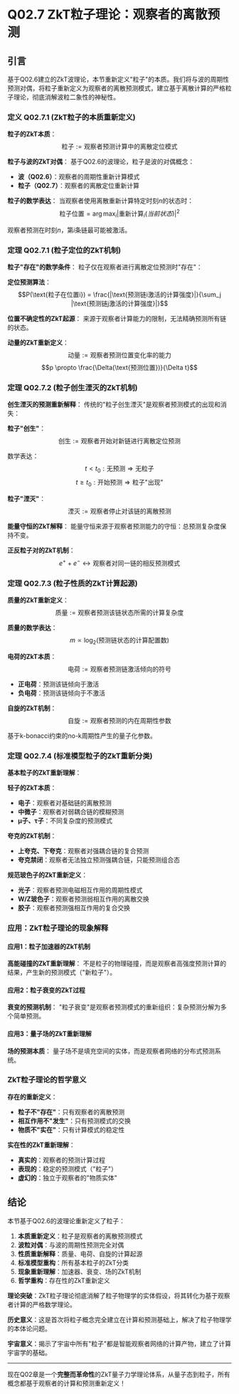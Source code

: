# Q02.7 ZkT粒子理论：观察者的离散预测

## 引言

基于Q02.6建立的ZkT波理论，本节重新定义"粒子"的本质。我们将与波的周期性预测对偶，将粒子重新定义为观察者的离散预测模式，建立基于离散计算的严格粒子理论，彻底消解波粒二象性的神秘性。

### 定义 Q02.7.1 (ZkT粒子的本质重新定义)

**粒子的ZkT本质**：
$$\text{粒子} := \text{观察者预测计算中的离散定位模式}$$

**粒子与波的ZkT对偶**：
基于Q02.6的波理论，粒子是波的对偶概念：
- **波（Q02.6）**：观察者的周期性重新计算模式
- **粒子（Q02.7）**：观察者的离散定位重新计算

**粒子的数学表达**：
当观察者使用离散重新计算特定时刻$n$的状态时：
$$\text{粒子位置} = \arg\max_i |\text{重新计算}_i(当前状态)|^2$$

观察者预测在时刻$n$，第$i$条链最可能被激活。

### 定理 Q02.7.1 (粒子定位的ZkT机制)

**粒子"存在"的数学条件**：
粒子仅在观察者进行离散定位预测时"存在"：

**定位预测算法**：
$$P(\text{粒子在位置i}) = \frac{|\text{预测链i激活的计算强度}|}{\sum_j |\text{预测链j激活的计算强度}|}$$

**位置不确定性的ZkT起源**：
来源于观察者计算能力的限制，无法精确预测所有链的状态。

**动量的ZkT重新定义**：
$$\text{动量} := \text{观察者预测位置变化率的能力}$$
$$p \propto \frac{\Delta(\text{预测位置})}{\Delta t}$$

### 定理 Q02.7.2 (粒子创生湮灭的ZkT机制)

**创生湮灭的预测重新解释**：
传统的"粒子创生湮灭"是观察者预测模式的出现和消失：

**粒子"创生"**：
$$\text{创生} := \text{观察者开始对新链进行离散定位预测}$$

数学表达：
$$t < t_0: \text{无预测} \Rightarrow \text{无粒子}$$
$$t \geq t_0: \text{开始预测} \Rightarrow \text{粒子"出现"}$$

**粒子"湮灭"**：
$$\text{湮灭} := \text{观察者停止对该链的离散预测}$$

**能量守恒的ZkT解释**：
能量守恒来源于观察者预测能力的守恒：总预测复杂度保持不变。

**正反粒子对的ZkT机制**：
$$e^+ + e^- \leftrightarrow \text{观察者对同一链的相反预测模式}$$

### 定理 Q02.7.3 (粒子性质的ZkT计算起源)

**质量的ZkT重新定义**：
$$\text{质量} := \text{观察者预测该链状态所需的计算复杂度}$$

**质量的数学表达**：
$$m \propto \log_2(\text{预测链状态的计算配置数})$$

**电荷的ZkT本质**：
$$\text{电荷} := \text{观察者预测链激活倾向的符号}$$
- **正电荷**：预测该链倾向于激活
- **负电荷**：预测该链倾向于不激活

**自旋的ZkT机制**：
$$\text{自旋} := \text{观察者预测的内在周期性参数}$$

基于k-bonacci约束的no-k周期性产生的量子化参数。

### 定理 Q02.7.4 (标准模型粒子的ZkT重新分类)

**基本粒子的ZkT重新理解**：

**轻子的ZkT本质**：
- **电子**：观察者对基础链的离散预测
- **中微子**：观察者对弱耦合链的模糊预测
- **μ子、τ子**：不同复杂度的预测模式

**夸克的ZkT机制**：
- **上夸克、下夸克**：观察者对强耦合链的复合预测
- **夸克禁闭**：观察者无法独立预测强耦合链，只能预测组合态

**规范玻色子的ZkT重新定义**：
- **光子**：观察者预测电磁相互作用的周期性模式
- **W/Z玻色子**：观察者预测弱相互作用的离散交换
- **胶子**：观察者预测强相互作用的复合交换

### 应用：ZkT粒子理论的现象解释

#### 应用1：粒子加速器的ZkT机制

**高能碰撞的ZkT重新理解**：
不是粒子的物理碰撞，而是观察者高强度预测计算的结果，产生新的预测模式（"新粒子"）。

#### 应用2：粒子衰变的ZkT过程

**衰变的预测机制**：
"粒子衰变"是观察者预测模式的重新组织：复杂预测分解为多个简单预测。

#### 应用3：量子场的ZkT重新理解

**场的预测本质**：
量子场不是填充空间的实体，而是观察者网络的分布式预测系统。

### ZkT粒子理论的哲学意义

**存在的重新定义**：
- **粒子不"存在"**：只有观察者的离散预测
- **相互作用不"发生"**：只有预测模式的交换
- **物质不"实在"**：只有计算模式的稳定性

**实在性的ZkT重新理解**：
- **真实的**：观察者的预测计算过程
- **表现的**：稳定的预测模式（"粒子"）
- **虚幻的**：独立于观察者的"物质实体"

## 结论

本节基于Q02.6的波理论重新定义了粒子：

1. **本质重新定义**：粒子是观察者的离散预测模式
2. **波粒对偶**：与波的周期性预测完全对偶
3. **性质重新解释**：质量、电荷、自旋的计算起源
4. **标准模型重构**：所有基本粒子的ZkT分类
5. **现象重新理解**：加速器、衰变、场的ZkT机制
6. **哲学重构**：存在性的ZkT重新定义

**理论突破**：ZkT粒子理论彻底消解了粒子物理学的实体假设，将其转化为基于观察者计算的严格数学理论。

**历史意义**：这是首次将粒子概念完全建立在计算和预测基础上，解决了粒子物理学的本体论问题。

**宇宙意义**：揭示了宇宙中所有"粒子"都是智能观察者网络的计算产物，建立了计算宇宙学的基础。

---

现在Q02章是一个**完整而革命性**的ZkT量子力学理论体系，从量子态到粒子，所有概念都基于观察者的计算和预测重新定义！